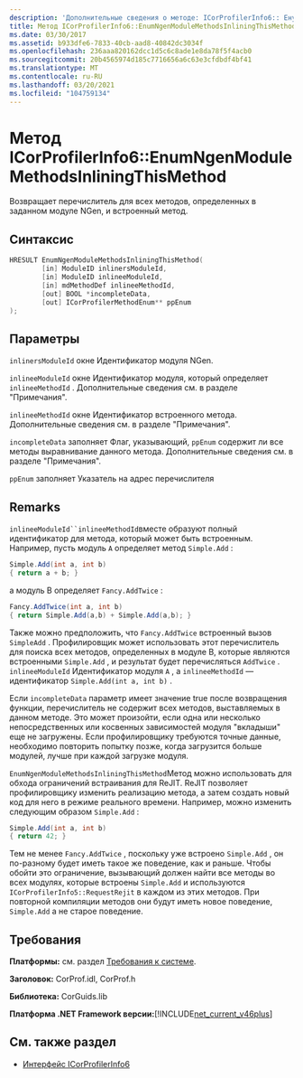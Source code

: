 ```yaml
---
description: 'Дополнительные сведения о методе: ICorProfilerInfo6:: Енумнженмодулемесодсинлинингсисмесод'
title: Метод ICorProfilerInfo6::EnumNgenModuleMethodsInliningThisMethod
ms.date: 03/30/2017
ms.assetid: b933dfe6-7833-40cb-aad8-40842dc3034f
ms.openlocfilehash: 236aaa820162dcc1d5c6c8ade1e8da78f5f4acb0
ms.sourcegitcommit: 20b4565974d185c7716656a6c63e3cfdbdf4bf41
ms.translationtype: MT
ms.contentlocale: ru-RU
ms.lasthandoff: 03/20/2021
ms.locfileid: "104759134"
---
```

# <a name="icorprofilerinfo6enumngenmodulemethodsinliningthismethod-method"></a>Метод ICorProfilerInfo6::EnumNgenModuleMethodsInliningThisMethod

Возвращает перечислитель для всех методов, определенных в заданном модуле NGen, и встроенный метод.

## <a name="syntax"></a>Синтаксис

```cpp
HRESULT EnumNgenModuleMethodsInliningThisMethod(
        [in] ModuleID inlinersModuleId,
        [in] ModuleID inlineeModuleId,
        [in] mdMethodDef inlineeMethodId,
        [out] BOOL *incompleteData,
        [out] ICorProfilerMethodEnum** ppEnum
);
```

## <a name="parameters"></a>Параметры

`inlinersModuleId` окне Идентификатор модуля NGen.

`inlineeModuleId` окне Идентификатор модуля, который определяет `inlineeMethodId` . Дополнительные сведения см. в разделе "Примечания".

`inlineeMethodId` окне Идентификатор встроенного метода. Дополнительные сведения см. в разделе "Примечания".

`incompleteData` заполняет Флаг, указывающий, `ppEnum` содержит ли все методы выравнивание данного метода.  Дополнительные сведения см. в разделе "Примечания".

`ppEnum` заполняет Указатель на адрес перечислителя

## <a name="remarks"></a>Remarks

`inlineeModuleId``inlineeMethodId`вместе образуют полный идентификатор для метода, который может быть встроенным. Например, пусть модуль `A` определяет метод `Simple.Add` :

```csharp
Simple.Add(int a, int b)
{ return a + b; }
```

а модуль B определяет `Fancy.AddTwice` :

```csharp
Fancy.AddTwice(int a, int b)
{ return Simple.Add(a,b) + Simple.Add(a,b); }
```

Также можно предположить, что `Fancy.AddTwice` встроенный вызов `SimpleAdd` . Профилировщик может использовать этот перечислитель для поиска всех методов, определенных в модуле B, которые являются встроенными `Simple.Add` , и результат будет перечисляться `AddTwice` .  `inlineeModuleId` Идентификатор модуля `A` , а `inlineeMethodId` — идентификатор `Simple.Add(int a, int b)` .

Если `incompleteData` параметр имеет значение true после возвращения функции, перечислитель не содержит всех методов, выставляемых в данном методе. Это может произойти, если одна или несколько непосредственных или косвенных зависимостей модуля "вкладыши" еще не загружены. Если профилировщику требуются точные данные, необходимо повторить попытку позже, когда загрузится больше модулей, лучше при каждой загрузке модуля.

`EnumNgenModuleMethodsInliningThisMethod`Метод можно использовать для обхода ограничений встраивания для ReJIT. ReJIT позволяет профилировщику изменить реализацию метода, а затем создать новый код для него в режиме реального времени. Например, можно изменить следующим образом `Simple.Add` :

```csharp
Simple.Add(int a, int b)
{ return 42; }
```

Тем не менее `Fancy.AddTwice` , поскольку уже встроено `Simple.Add` , он по-разному будет иметь такое же поведение, как и раньше. Чтобы обойти это ограничение, вызывающий должен найти все методы во всех модулях, которые встроены `Simple.Add` и используются `ICorProfilerInfo5::RequestRejit` в каждом из этих методов. При повторной компиляции методов они будут иметь новое поведение, `Simple.Add` а не старое поведение.

## <a name="requirements"></a>Требования

**Платформы:** см. раздел [Требования к системе](../../get-started/system-requirements.md).

**Заголовок:** CorProf.idl, CorProf.h

**Библиотека:** CorGuids.lib

**Платформа .NET Framework версии:**[!INCLUDE[net_current_v46plus](../../../../includes/net-current-v46plus-md.md)]

## <a name="see-also"></a>См. также раздел

- [Интерфейс ICorProfilerInfo6](icorprofilerinfo6-interface.md)
